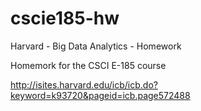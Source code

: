 cscie185-hw
===========

Harvard - Big Data Analytics - Homework

Homemork for the CSCI E-185 course

http://isites.harvard.edu/icb/icb.do?keyword=k93720&pageid=icb.page572488

